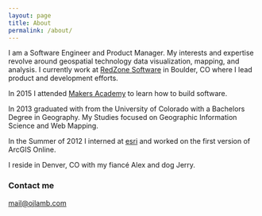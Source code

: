 ```yaml
---
layout: page
title: About
permalink: /about/
---
```


I am a Software Engineer and Product Manager. My interests and expertise revolve around geospatial technology data visualization, mapping, and analysis. I currently work at [RedZone Software](http://www.redzone.co/) in Boulder, CO where I lead product and development efforts.

In 2015 I attended [Makers Academy](https://makersacademy.com/) to learn how to build software.

In 2013 graduated with from the University of Colorado with a Bachelors Degree in Geography. My Studies focused on Geographic Information Science and Web Mapping.

In the Summer of 2012 I interned at [esri](https://esri.com/) and worked on the first version of ArcGIS Online.

I reside in Denver, CO with my fiancé Alex and dog Jerry.

### Contact me

[mail@ojlamb.com](mailto:mail@ojlamb.com)
